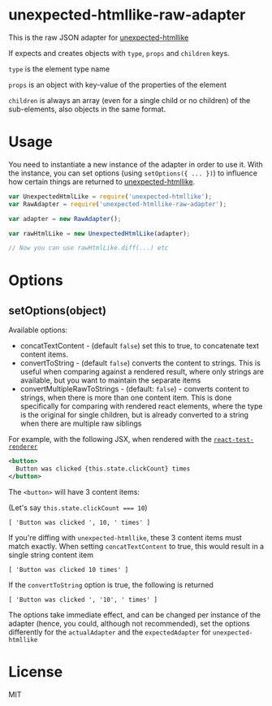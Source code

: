 # unexpected-htmllike-raw-adapter

This is the raw JSON adapter for [unexpected-htmllike](https://github.com/bruderstein/unexpected-htmllike)

If expects and creates objects with `type`, `props` and `children` keys.

`type` is the element type name

`props` is an object with key-value of the properties of the element

`children` is always an array (even for a single child or no children) of the sub-elements, also objects in the same format. 

# Usage

You need to instantiate a new instance of the adapter in order to use it.  With the instance, you can set
options (using `setOptions({ ... })`) to influence how certain things are returned to 
[unexpected-htmllike](https://github.com/bruderstein/unexpected-htmllike). 

```js
var UnexpectedHtmlLike = require('unexpected-htmllike');
var RawAdapter = require('unexpected-htmllike-raw-adapter');

var adapter = new RawAdapter();

var rawHtmlLike = new UnexpectedHtmlLike(adapter);

// Now you can use rawHtmlLike.diff(...) etc

```

# Options

## setOptions(object)

Available options: 
* concatTextContent - (default `false`) set this to true, to concatenate text content items.
* convertToString - (default `false`) converts the content to strings. This is useful when comparing against a rendered
  result, where only strings are available, but you want to maintain the separate items
* convertMultipleRawToStrings - (default: `false`) - converts content to strings, when there is more than one content item.
  This is done specifically for comparing with rendered react elements, where the type is the original for single children,
  but is already converted to a string when there are multiple raw siblings

For example, with the following JSX, when rendered with the [`react-test-renderer`](https://www.npmjs.com/package/react-test-renderer)
```xml
<button>
  Button was clicked {this.state.clickCount} times
</button>
```

The `<button>` will have 3 content items:

(Let's say `this.state.clickCount === 10`)

`[ 'Button was clicked ', 10, ' times' ]`

If you're diffing with `unexpected-htmllike`, these 3 content items must match exactly. When setting `concatTextContent` 
to true, this would result in a single string content item

`[ 'Button was clicked 10 times' ]`

If the `convertToString` option is true, the following is returned 

`[ 'Button was clicked ', '10', ' times' ]`

The options take immediate effect, and can be changed per instance of the adapter (hence, you could, although not recommended),
set the options differently for the `actualAdapter` and the `expectedAdapter` for `unexpected-htmllike`

# License

MIT
